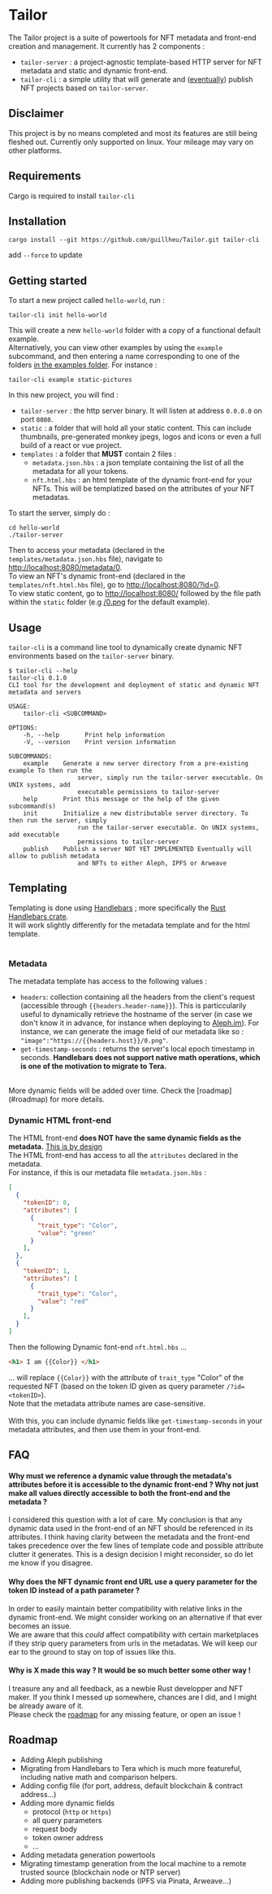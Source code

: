 # Tailor
The Tailor project is a suite of powertools for NFT metadata and front-end creation and management. It currently has 2 components :
* `tailor-server` : a project-agnostic template-based HTTP server for NFT metadata and static and dynamic front-end.
* `tailor-cli` : a simple utility that will generate and ([eventually](#roadmap)) publish NFT projects based on `tailor-server`.

## Disclaimer
This project is by no means completed and most its features are still being fleshed out.
Currently only supported on linux. Your mileage may vary on other platforms.

## Requirements
Cargo is required to install `tailor-cli`

## Installation
```shell
cargo install --git https://github.com/guillheu/Tailor.git tailor-cli
```

add `--force` to update

## Getting started
To start a new project called `hello-world`, run :
```shell
tailor-cli init hello-world
```
This will create a new `hello-world` folder with a copy of a functional default example.<br>
Alternatively, you can view other examples by using the `example` subcommand, and then entering a name corresponding to one of the folders [in the examples folder](./examples). For instance :
```shell
tailor-cli example static-pictures
```

In this new project, you will find :
* `tailor-server` : the http server binary. It will listen at address `0.0.0.0` on port `8080`.
* `static` : a folder that will hold all your static content. This can include thumbnails, pre-generated monkey jpegs, logos and icons or even a full build of a react or vue  project.
* `templates` : a folder that **MUST** contain 2 files :
  * `metadata.json.hbs` : a json template containing the list of all the metadata for all your tokens.
  * `nft.html.hbs` : an html template of the dynamic front-end for your NFTs. This will be templatized based on the attributes of your NFT metadatas.

To start the server, simply do :
```shell
cd hello-world
./tailor-server
```
Then to access your metadata (declared in the `templates/metadata.json.hbs` file), navigate to [http://localhost:8080/metadata/0](http://localhost:8080/metadata/0).<br>
To view an NFT's dynamic front-end (declared in the `templates/nft.html.hbs` file), go to [http://localhost:8080/?id=0](http://localhost:8080/?id=0).<br>
To view static content, go to [http://localhost:8080/](http://localhost:8080/) followed by the file path within the `static` folder (e.g [/0.png](http://localhost:8080/0.png) for the default example).

## Usage
`tailor-cli` is a command line tool to dynamically create dynamic NFT environments based on the `tailor-server` binary.<br>
```shell
$ tailor-cli --help
tailor-cli 0.1.0
CLI tool for the development and deployment of static and dynamic NFT metadata and servers

USAGE:
    tailor-cli <SUBCOMMAND>

OPTIONS:
    -h, --help       Print help information
    -V, --version    Print version information

SUBCOMMANDS:
    example    Generate a new server directory from a pre-existing example To then run the
                   server, simply run the tailor-server executable. On UNIX systems, add
                   executable permissions to tailor-server
    help       Print this message or the help of the given subcommand(s)
    init       Initialize a new distributable server directory. To then run the server, simply
                   run the tailor-server executable. On UNIX systems, add executable
                   permissions to tailor-server
    publish    Publish a server NOT YET IMPLEMENTED Eventually will allow to publish metadata
                   and NFTs to either Aleph, IPFS or Arweave
```

## Templating
Templating is done using [Handlebars](https://handlebarsjs.com/) ; more specifically the [Rust Handlebars crate](https://crates.io/crates/handlebars).<br>
It will work slightly differently for the metadata template and for the html template.<br>
<br>

### Metadata
The metadata template has access to the following values :
* `headers`: collection containing all the headers from the client's request (accessible through `{{headers.header-name}}`). This is particcularily useful to dynamically retrieve the hostname of the server (in case we don't know it in advance, for instance when deploying to [Aleph.im](https://aleph.im/)). For instance, we can generate the image field of our metadata like so : `"image":"https://{{headers.host}}/0.png"`.
* `get-timestamp-seconds` : returns the server's local epoch timestamp in seconds. **Handlebars does not support native math operations, which is one of the motivation to migrate to Tera.** 
<br>
More dynamic fields will be added over time. Check the [roadmap](#roadmap) for more details.

### Dynamic HTML front-end
The HTML front-end **does NOT have the same dynamic fields as the metadata.** [This is by design](#why-must-we-reference-a-dynamic-value-through-the-metadatas-attributes-before-it-is-accessible-to-the-dynamic-front-end--why-not-just-make-all-values-directly-accessible-to-both-the-front-end-and-the-metadata)<br>
The HTML front-end has access to all the `attributes` declared in the metadata.<br>
For instance, if this is our metadata file `metadata.json.hbs` :
```json
[
  {
    "tokenID": 0,
    "attributes": [
      {
        "trait_type": "Color",
        "value": "green"
      }
    ],
  },
  {
    "tokenID": 1,
    "attributes": [
      {
        "trait_type": "Color",
        "value": "red"
      }
    ],
  }
]
```
Then the following Dynamic font-end `nft.html.hbs` ...
```html
<h1> I am {{Color}} </h1>
```
... will replace `{{Color}}` with the attribute of `trait_type` "Color" of the requested NFT (based on the token ID given as query parameter `/?id=<tokenID>`).<br>
Note that the metadata attribute names are case-sensitive.<br>
<br>
With this, you can include dynamic fields like `get-timestamp-seconds` in your metadata attributes, and then use them in your front-end.



## FAQ
#### Why must we reference a dynamic value through the metadata's attributes before it is accessible to the dynamic front-end ? Why not just make all values directly accessible to both the front-end and the metadata ?
I considered this question with a lot of care. My conclusion is that any dynamic data used in the front-end of an NFT should be referenced in its attributes. I think having clarity between the metadata and the front-end takes precedence over the few lines of template code and possible attribute clutter it generates. This is a design decision I might reconsider, so do let me know if you disagree.

#### Why does the NFT dynamic front end URL use a query parameter for the token ID instead of a path parameter ?
In order to easily maintain better compatibility with relative links in the dynamic front-end. We might consider working on an alternative if that ever becomes an issue.<br>
We are aware that this *could* affect compatibility with certain marketplaces if they strip query parameters from urls in the metadatas. We will keep our ear to the ground to stay on top of issues like this.

#### Why is X made this way ? It would be so much better some other way !
I treasure any and all feedback, as a newbie Rust developper and NFT maker. If you think I messed up somewhere, chances are I did, and I might be already aware of it.<br>
Please check the [roadmap](#roadmap) for any missing feature, or open an issue !

## Roadmap
* Adding Aleph publishing
* Migrating from Handlebars to Tera which is much more featureful, including native math and comparison helpers.
* Adding config file (for port, address, default blockchain & contract address...)
* Adding more dynamic fields
  * protocol (`http` or `https`)
  * all query parameters
  * request body
  * token owner address
  * ...
* Adding metadata generation powertools
* Migrating timestamp generation from the local machine to a remote trusted source (blockchain node or NTP server)
* Adding more publishing backends (IPFS via Pinata, Arweave...)